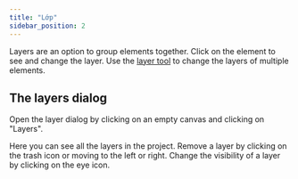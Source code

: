 ```yaml
---
title: "Lớp"
sidebar_position: 2
---
```


Layers are an option to group elements together. Click on the element to see and change the layer. Use the [layer tool](tools/layer.md) to change the layers of multiple elements.

## The layers dialog

Open the layer dialog by clicking on an empty canvas and clicking on "Layers".

Here you can see all the layers in the project. Remove a layer by clicking on the trash icon or moving to the left or right. Change the visibility of a layer by clicking on the eye icon.
